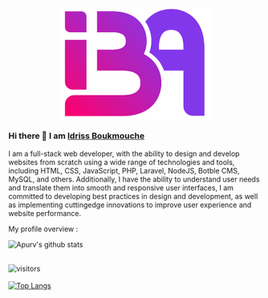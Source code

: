 <p align="center">
 <img width="300px" src="https://raw.githubusercontent.com/TerminalDZ/TerminalDZ/main/logo.png" align="center" alt="Github Readme Stats" /><br />
</p>

### Hi there 👋 I am [Idriss Boukmouche](https://instagram.com/idriss_boukmouche) 

<div>
 <p>

I am a full-stack web developer, with the ability to
design and develop websites from scratch using a
wide range of technologies and tools, including
HTML, CSS, JavaScript, PHP, Laravel, NodeJS, Botble
CMS, MySQL, and others. Additionally, I have the
ability to understand user needs and translate them
into smooth and responsive user interfaces, I am
committed to developing best practices in design
and development, as well as implementing cuttingedge innovations to improve user experience and
website performance.

</h4>
</div>

<div><p>My profile overview :</p></div>

![Apurv's github stats](https://github-readme-stats.vercel.app/api?username=TerminalDZ&show_icons=true)
<br />
<br />

![visitors](https://visitor-badge.laobi.icu/badge?page_id=TerminalDZ)
<br />
<br /> 
[![Top Langs](https://github-readme-stats.vercel.app/api/top-langs/?username=TerminalDZ&layout=compact)](https://github.com/anuraghazra/github-readme-stats)
<br />
<br /> 
